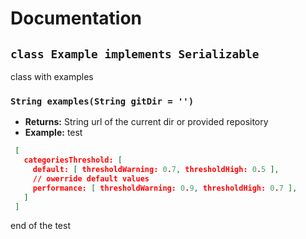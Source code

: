 # Documentation

## `class Example implements Serializable`

class with examples

### `String examples(String gitDir = '')`

 * **Returns:** String url of the current dir or provided repository
 * **Example:** test
```json
 [
   categoriesThreshold: [
     default: [ thresholdWarning: 0.7, thresholdHigh: 0.5 ],
     // owerride default values
     performance: [ thresholdWarning: 0.9, thresholdHigh: 0.7 ],
   ]
 ]
```
end of the test
